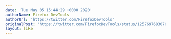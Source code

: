 ```yaml
---
date: 'Tue May 05 15:44:29 +0000 2020'
authorName: Firefox DevTools
authorUrl: 'https://twitter.com/FirefoxDevTools'
originalPost: 'https://twitter.com/FirefoxDevTools/status/1257697683076087810'
layout: like
---
```

